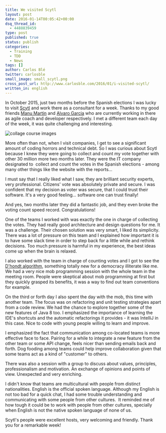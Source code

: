 ```yaml
---
title: We visited Scytl
layout: post
date: 2016-01-14T00:05:42+00:00
dsq_thread_id:
  - 4488839459
type: post
published: true
status: publish
categories:
  - Training
  - TDD
  - News
tags: []
author: Carlos Blé
twitter: carlosble
small_image: small_scytl.png
cross_post_url: http://www.carlosble.com/2016/01/i-visited-scytl/
written_in: english
---
```


In October 2015, just two months before the Spanish elections I was lucky to visit <a href="http://www.scytl.com/">Scytl</a> and work there as a consultant for a week. Thanks to my good friends [Manu Martin](https://twitter.com/manucervello) and [Alvaro Garcia](https://twitter.com/alvarobiz) who are currently working in there as agile coach and developer respectively. I met a different team each day of the week, it was quite challenging and interesting.

<img src="/assets/tdd-course-scytl-2015.jpg" alt="collage course images" />


More often than not, when I visit companies, I get to see a significant amount of coding horrors and technical debt. So I was curious about Scytl because I knew they were going to collect and count my vote together with other 30 million more two months later. They were the IT company designated to  collect and count the votes in the Spanish elections - among many other things like the website with the reports...
  
I must say that I really liked what I saw, they are brilliant security experts, very professional. Citizens' vote was absolutely private and secure. I was confident that my decision as voter was secure, that I could trust their software. It's a very good feeling... software one can trust finally!

And yes, two months later they did a fantastic job, and they even broke the voting count speed record. Congratulations!

One of the teams I worked with was exactly the one in charge of collecting the votes. They had really good architecture and design questions for me. It was a challenge. Their chosen solution was very smart, I liked its simplicity. There was a lot of pressure on this team and I explained how important it is to have some slack time in order to step back for a little while and rethink decisions. Too much pressure is harmful in my experience, the best ideas come up when the brain is relaxed.

I also worked with the team in charge of counting votes and I got to see the [D'hondt algorithm](https://en.wikipedia.org/wiki/D'Hondt_method), something totally new for a democracy illiterate like me. We had a very nice mob programming session with the whole team in the meeting room. People were skeptical about mob programming at first but they quickly grasped its benefits, it was a way to find out team conventions for example.

On the third or forth day I also spent the day with the mob, this time with another team. The focus was on refactoring and unit testing strategies apart from a code review. We had the chance to explore together some of the new features of Java 8 too. I emphasized the importance of learning the IDE's shortcuts and the automatic refactorings it provides - it was IntelliJ in this case. Nice to code with young people willing to learn and improve.

I emphasized the fact that communication among co-located teams is more effective face to face. Pairing for a while to integrate a new feature from the other team or some API change, feels nicer than sending emails back and forth. Dog fooding among teams could help improve collaboration given that some teams act as a kind of "customer" to others.

There was also a session with a group to discuss about values, principles, professionalism and motivation. An exchange of opinions and points of view. Unexpected and very enriching.

I didn't know that teams are multicultural with people from distinct nationalities. English is the official spoken language. Although my English is not too bad for a quick chat, I had some trouble understanding and communicating with some people from other cultures.  It reminded me of how tough it could be to work with people from other cultures, specially when English is not the native spoken language of none of us.

Scytl's people were excellent hosts, very welcoming and friendly. Thank you for a remarkable week!